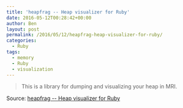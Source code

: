 ```yaml
---
title: 'heapfrag -- Heap visualizer for Ruby'
date: 2016-05-12T00:28:42+00:00
author: Ben
layout: post
permalink: /2016/05/12/heapfrag-heap-visualizer-for-ruby/
categories:
  - Ruby
tags:
  - memory
  - Ruby
  - visualization
---
```

> This is a library for dumping and visualizing your heap in MRI.

Source: <a href="https://github.com/tenderlove/heapfrag" target="_blank">heapfrag -- Heap visualizer for Ruby</a>